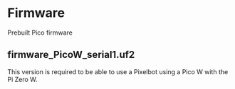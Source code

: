 # Firmware

Prebuilt Pico firmware


## firmware_PicoW_serial1.uf2

This version is required to be able to use a Pixelbot using a Pico W with the Pi Zero W.
